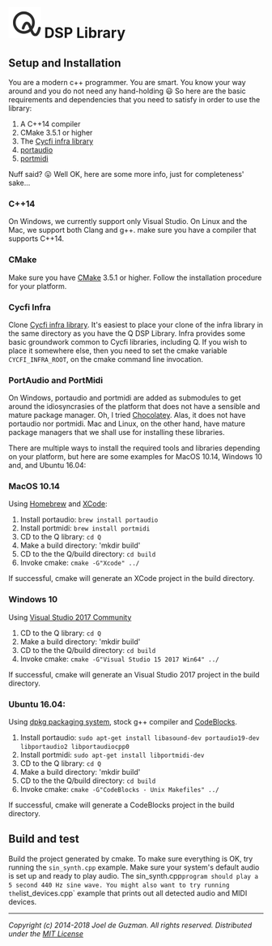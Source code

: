 # ![Q-Logo](q-logo-small.png) DSP Library

## Setup and Installation

You are a modern c++ programmer. You are smart. You know your way around and
you do not need any hand-holding :smiley: So here are the basic requirements
and dependencies that you need to satisfy in order to use the library:

1. A C++14 compiler
2. CMake 3.5.1 or higher
3. The [Cycfi infra library](https://github.com/cycfi/infra/)
4. [portaudio](http://www.portaudio.com/)
5. [portmidi](http://portmedia.sourceforge.net/portmidi/)

Nuff said? :stuck_out_tongue: Well OK, here are some more info, just for
completeness' sake...

### C++14

On Windows, we currently support only Visual Studio. On Linux and the Mac, we
support both Clang and g++. make sure you have a compiler that supports
C++14.

### CMake

Make sure you have [CMake](https://cmake.org) 3.5.1 or higher. Follow the
installation procedure for your platform.

### Cycfi Infra

Clone [Cycfi infra library](https://github.com/cycfi/infra/). It's easiest to
place your clone of the infra library in the same directory as you have the Q
DSP Library. Infra provides some basic groundwork common to Cycfi libraries,
including Q. If you wish to place it somewhere else, then you need to set the
cmake variable `CYCFI_INFRA_ROOT`, on the cmake command line invocation.

### PortAudio and PortMidi

On Windows, portaudio and portmidi are added as submodules to get around the
idiosyncrasies of the platform that does not have a sensible and mature
package manager. Oh, I tried [Chocolatey](https://chocolatey.org/). Alas, it
does not have portaudio nor portmidi. Mac and Linux, on the other hand, have
mature package managers that we shall use for installing these libraries.

There are multiple ways to install the required tools and libraries depending
on your platform, but here are some examples for MacOS 10.14, Windows 10 and,
and Ubuntu 16.04:

### MacOS 10.14

Using [Homebrew](https://brew.sh/) and [XCode](https://developer.apple.com/xcode/):

1. Install portaudio: `brew install portaudio`
2. Install portmidi: `brew install portmidi`
3. CD to the Q library: `cd Q`
4. Make a build directory: 'mkdir build'
5. CD to the the Q/build directory: `cd build`
6. Invoke cmake: `cmake -G"Xcode" ../`

If successful, cmake will generate an XCode project in the build directory.

### Windows 10

Using [Visual Studio 2017
Community](https://visualstudio.microsoft.com/vs/community/)

1. CD to the Q library: `cd Q`
2. Make a build directory: 'mkdir build'
3. CD to the the Q/build directory: `cd build`
4. Invoke cmake: `cmake -G"Visual Studio 15 2017 Win64" ../`

If successful, cmake will generate an Visual Studio 2017 project in the build
directory.

### Ubuntu 16.04:

Using [dpkg packaging
system](https://wiki.debian.org/DebianPackageManagement), stock g++ compiler
and [CodeBlocks](http://www.codeblocks.org/).

1. Install portaudio: `sudo apt-get install libasound-dev portaudio19-dev libportaudio2 libportaudiocpp0`
2. Install portmidi: `sudo apt-get install libportmidi-dev`
3. CD to the Q library: `cd Q`
4. Make a build directory: 'mkdir build'
5. CD to the the Q/build directory: `cd build`
6. Invoke cmake: `cmake -G"CodeBlocks - Unix Makefiles" ../`

If successful, cmake will generate a CodeBlocks project in the build
directory.

## Build and test

Build the project generated by cmake. To make sure everything is OK, try
running the `sin_synth.cpp` example. Make sure your system's default audio is
set up and ready to play audio. The sin_synth.cpp` program should play a 5
second 440 Hz sine wave. You might also want to try running the
`list_devices.cpp` example that prints out all detected audio and MIDI
devices.

---

*Copyright (c) 2014-2018 Joel de Guzman. All rights reserved.*
*Distributed under the [MIT License](https://opensource.org/licenses/MIT)*

